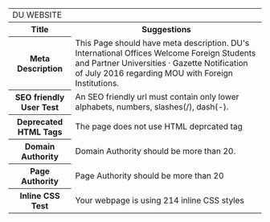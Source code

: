 <html>
<table>
<tr>
<td colspan=2>DU WEBSITE</td>
</tr>
<tr>
<th>Title</th><th>Suggestions</th>
</tr>
<tr>
<th>Meta Description</th>
<td>This Page should have meta description.
DU's International Offices Welcome Foreign Students and Partner Universities · Gazette Notification of July 2016 regarding MOU with Foreign Institutions.
</td>
</tr>
<tr>
<th>SEO friendly User Test</th>
<td>An SEO friendly url must contain only lower alphabets, numbers, slashes(/), dash(-).</td>
</tr>
<tr>
<th>Deprecated HTML Tags</th>
<td>The page does not use HTML deprcated tag</td>
</tr>
<tr>
<th>Domain Authority</th>
<td>Domain Authority should be more than 20.</td>
</tr>
<tr>
<th>Page Authority</th>
<td>Page Authority should be more than 20</td>
</tr>
<tr>
<th>Inline CSS Test</th>
<td>Your webpage is using 214 inline CSS styles</td>
</tr>
</table>
</html>
